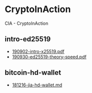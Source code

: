 # CryptoInAction
CIA - CryptoInAction

## intro-ed25519

+ [190902-intro-x25519.pdf](/intro-ed25519/190902-intro-x25519.pdf)
+ [190930-ed25519-theory-speed.pdf](/intro-ed25519/190930-ed25519-theory-speed.pdf)

## bitcoin-hd-wallet

+ [181216-jia-hd-wallet.md](/bitcoin-hd-wallet/181216-jia-hd-wallet.md)
